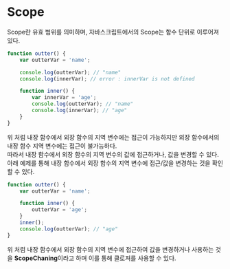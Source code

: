 Scope
======
Scope란 유효 범위를 의미하며, 자바스크립트에서의 Scope는 함수 단위로 이루어져 있다.<br>

```js
function outter() {
    var outterVar = 'name';

    console.log(outterVar); // "name"
    console.log(innerVar); // error : innerVar is not defined

    function inner() {
        var innerVar = 'age';
        console.log(outterVar); // "name"
        console.log(innerVar); // "age"
    }
}
```

위 처럼 내장 함수에서 외장 함수의 지역 변수에는 접근이 가능하지만 외장 함수에서의 내장 함수 지역 변수에는 접근이 불가능하다.<br>
따라서 내장 함수에서 외장 함수의 지역 변수의 값에 접근하거나, 값을 변경할 수 있다.<br>
아래 예제를 통해 내장 함수에서 외장 함수의 지역 변수에 접근/값을 변경하는 것을 확인할 수 있다.
```js
function outter() {
    var outterVar = 'name';

    function inner() {
        outterVar = 'age';
    }
    inner();
    console.log(outterVar); // "age"
}
```
위 처럼 내장 함수에서 외장 함수의 지역 변수에 접근하여 값을 변경하거나 사용하는 것을 **ScopeChaning**이라고 하며 이를 통해 클로져를 사용할 수 있다.


